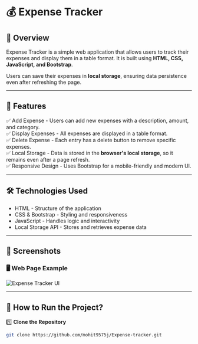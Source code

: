# 💰 Expense Tracker

## 📌 Overview
Expense Tracker is a simple web application that allows users to track their expenses and display them in a table format. It is built using **HTML, CSS, JavaScript, and Bootstrap**.  

Users can save their expenses in **local storage**, ensuring data persistence even after refreshing the page.  

---

## 🎯 Features
✅ Add Expense - Users can add new expenses with a description, amount, and category.  
✅ Display Expenses - All expenses are displayed in a table format.  
✅ Delete Expense - Each entry has a delete button to remove specific expenses.  
✅ Local Storage - Data is stored in the **browser's local storage**, so it remains even after a page refresh.  
✅ Responsive Design - Uses Bootstrap for a mobile-friendly and modern UI.  

---

## 🛠 Technologies Used
- HTML - Structure of the application  
- CSS & Bootstrap - Styling and responsiveness  
- JavaScript - Handles logic and interactivity  
- Local Storage API - Stores and retrieves expense data  

---

## 📸 Screenshots  
### 🖥 Web Page Example  
![Expense Tracker UI]([https://via.placeholder.com/800x400?text=Expense+Tracker+UI](https://github.com/mohit9575j/Expense-tracker/blob/main/assets/Expense-Tracker-04-03-2025_01_14_PM.png?raw=true))  
>   

---

## 🚀 How to Run the Project?
1️⃣ **Clone the Repository**  
```sh
git clone https://github.com/mohit9575j/Expense-tracker.git
